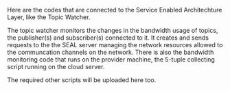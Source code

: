  Here are the codes that are connected to the Service Enabled Architechture Layer, like the Topic Watcher. 
 
 The topic watcher monitors the changes in the bandwidth usage of topics, the publisher(s) and subscriber(s) connected to it.
 It creates and sends requests to the the SEAL server managing the network resources allowed to the communcation channels on the network.
 There is also the bandwidth monitoring code that runs on the provider machine, the 5-tuple collecting script running on the cloud server.

 The required other scripts will be uploaded here too.
 
